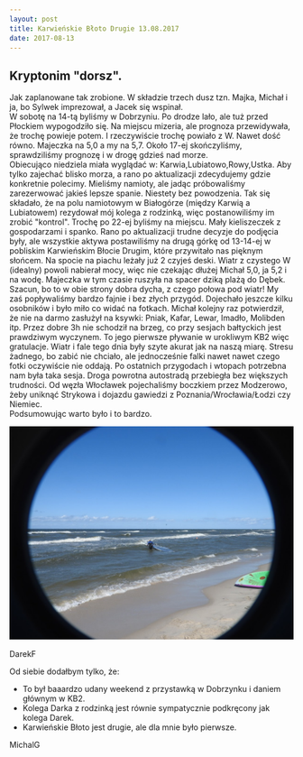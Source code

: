 ```yaml
---
layout: post
title: Karwieńskie Błoto Drugie 13.08.2017
date: 2017-08-13
---
```


## Kryptonim **"dorsz"**.  

Jak zaplanowane tak zrobione. W składzie trzech dusz tzn. Majka, Michał i ja, bo Sylwek imprezował, a Jacek się wspinał.  
W sobotę na 14-tą byliśmy w Dobrzyniu. Po drodze lało, ale tuż przed Płockiem wypogodziło się. 
Na miejscu mizeria, ale prognoza przewidywała, że trochę powieje potem. I rzeczywiście trochę powiało z W.
Nawet dość równo. Majeczka na 5,0 a my na 5,7. Około 17-ej skończyliśmy, sprawdziliśmy prognozę i w drogę gdzieś nad morze.  
Obiecująco niedziela miała wyglądać w: Karwia,Lubiatowo,Rowy,Ustka. Aby tylko zajechać blisko morza,
a rano po aktualizacji zdecydujemy gdzie konkretnie polecimy.
Mieliśmy namioty, ale jadąc próbowaliśmy zarezerwować jakieś lepsze spanie. Niestety bez powodzenia.
Tak się składało, że na polu namiotowym w Białogórze (między Karwią a Lubiatowem) rezydował mój kolega z rodzinką,
więc postanowiliśmy im zrobić "kontrol". Trochę po 22-ej byliśmy na miejscu. Mały kieliszeczek z gospodarzami i spanko.
Rano po aktualizacji trudne decyzje do podjęcia były, ale wszystkie aktywa postawiliśmy na drugą górkę od 13-14-ej
w pobliskim Karwieńskim Błocie Drugim, które przywitało nas pięknym słońcem. Na spocie na piachu leżały już 2 czyjeś deski.
Wiatr z czystego W (idealny) powoli nabierał mocy, więc nie czekając dłużej Michał 5,0, ja 5,2 i na wodę.
Majeczka w tym czasie ruszyła na spacer dziką plażą do Dębek. Szacun, bo to w obie strony dobra dycha, z czego połowa pod wiatr!
My zaś popływaliśmy bardzo fajnie i bez złych przygód. Dojechało jeszcze kilku osobników i było miło co widać na fotkach.
Michał kolejny raz potwierdził, że nie na darmo zasłużył na ksywki: Pniak, Kafar, Lewar, Imadło, Molibden itp.
Przez dobre 3h nie schodził na brzeg, co przy sesjach bałtyckich jest prawdziwym wyczynem.
To jego pierwsze pływanie w urokliwym KB2 więc gratulacje. Wiatr i fale tego dnia były szyte akurat jak na naszą miarę.
Stresu żadnego, bo zabić nie chciało, ale jednocześnie falki nawet nawet czego fotki oczywiście nie oddają.
Po ostatnich przygodach i wtopach potrzebna nam była taka sesja. Droga powrotna autostradą przebiegła bez większych trudności.
Od węzła Włocławek pojechaliśmy boczkiem przez Modzerowo, żeby uniknąć Strykowa i dojazdu gawiedzi z Poznania/Wrocławia/Łodzi czy Niemiec.  
Podsumowując warto było i to bardzo.  

[![Fotki tu:](https://raw.githubusercontent.com/naspocie/blog/master/images/2017-08-13-Karwia/DSCN1023.JPG)](https://goo.gl/photos/TW4w7NW8Q6yd5nyf7)

DarekF

Od siebie dodałbym tylko, że:  
* To był baaardzo udany weekend z przystawką w Dobrzynku i daniem głównym w KB2.
* Kolega Darka z rodzinką jest równie sympatycznie podkręcony jak kolega Darek.
* Karwieńskie Błoto jest drugie, ale dla mnie było pierwsze.  

MichalG
